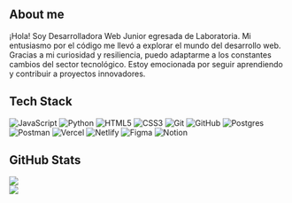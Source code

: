 ## About me

¡Hola! Soy Desarrolladora Web Junior egresada de Laboratoria. Mi entusiasmo por el código me llevó a explorar el mundo del desarrollo web. Gracias a mi curiosidad y resiliencia, puedo adaptarme a los constantes cambios del sector tecnológico. Estoy emocionada por seguir aprendiendo y contribuir a proyectos innovadores.

## Tech Stack

![JavaScript](https://img.shields.io/badge/javascript-%23323330.svg?style=plastic&logo=javascript&logoColor=%23F7DF1E) ![Python](https://img.shields.io/badge/python-3670A0?style=plastic&logo=python&logoColor=ffdd54) ![HTML5](https://img.shields.io/badge/html5-%23E34F26.svg?style=plastic&logo=html5&logoColor=white) ![CSS3](https://img.shields.io/badge/css3-%231572B6.svg?style=plastic&logo=css3&logoColor=white) ![Git](https://img.shields.io/badge/git-%23F05033.svg?style=plastic&logo=git&logoColor=white) ![GitHub](https://img.shields.io/badge/github-%23121011.svg?style=plastic&logo=github&logoColor=white) ![Postgres](https://img.shields.io/badge/postgres-%23316192.svg?style=plastic&logo=postgresql&logoColor=white) ![Postman](https://img.shields.io/badge/Postman-FF6C37?style=plastic&logo=postman&logoColor=white) ![Vercel](https://img.shields.io/badge/vercel-%23000000.svg?style=plastic&logo=vercel&logoColor=white) ![Netlify](https://img.shields.io/badge/netlify-%23000000.svg?style=plastic&logo=netlify&logoColor=#00C7B7) ![Figma](https://img.shields.io/badge/figma-%23F24E1E.svg?style=plastic&logo=figma&logoColor=white) ![Notion](https://img.shields.io/badge/Notion-%23000000.svg?style=plastic&logo=notion&logoColor=white)

## GitHub Stats

![](https://github-readme-streak-stats.herokuapp.com/?user=mabel-gp&theme=tokyonight&hide_border=true)<br/>
![](https://github-readme-stats.vercel.app/api/top-langs/?username=mabel-gp&theme=tokyonight&hide_border=true&include_all_commits=false&count_private=false&layout=compact)

<!-- Proudly created with GPRM ( https://gprm.itsvg.in ) -->


